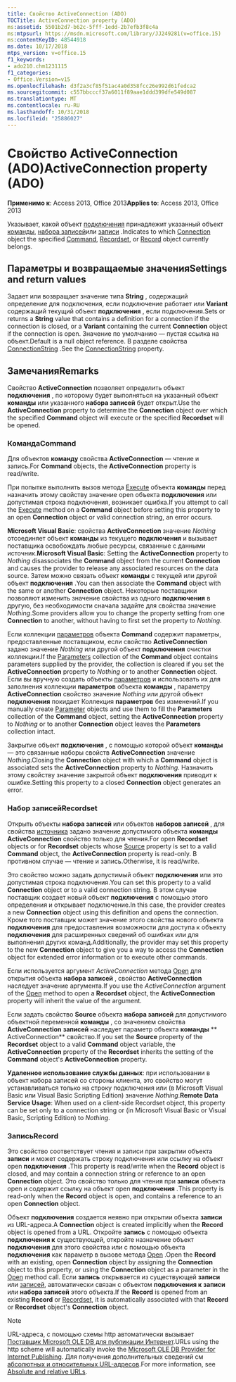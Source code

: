 ```yaml
---
title: Свойство ActiveConnection (ADO)
TOCTitle: ActiveConnection property (ADO)
ms:assetid: 5501b2d7-b62c-5fff-1edd-2b7efb3f8c4a
ms:mtpsurl: https://msdn.microsoft.com/library/JJ249281(v=office.15)
ms:contentKeyID: 48544918
ms.date: 10/17/2018
mtps_version: v=office.15
f1_keywords:
- ado210.chm1231115
f1_categories:
- Office.Version=v15
ms.openlocfilehash: d3f2a3cf85f51ac4a0d358fcc26e992d61fedca2
ms.sourcegitcommit: c557bbcccf37a6011f89aae1ddd399dfe549d087
ms.translationtype: MT
ms.contentlocale: ru-RU
ms.lasthandoff: 10/31/2018
ms.locfileid: "25886027"
---
```

# <a name="activeconnection-property-ado"></a><span data-ttu-id="1b316-102">Свойство ActiveConnection (ADO)</span><span class="sxs-lookup"><span data-stu-id="1b316-102">ActiveConnection property (ADO)</span></span>

<span data-ttu-id="1b316-103">**Применимо к**: Access 2013, Office 2013</span><span class="sxs-lookup"><span data-stu-id="1b316-103">**Applies to**: Access 2013, Office 2013</span></span>

<span data-ttu-id="1b316-104">Указывает, какой объект [подключения](connection-object-ado.md) принадлежит указанный объект [команды](command-object-ado.md), [набора записей](recordset-object-ado.md)или [записи](record-object-ado.md) .</span><span class="sxs-lookup"><span data-stu-id="1b316-104">Indicates to which [Connection](connection-object-ado.md) object the specified [Command](command-object-ado.md), [Recordset](recordset-object-ado.md), or [Record](record-object-ado.md) object currently belongs.</span></span>

## <a name="settings-and-return-values"></a><span data-ttu-id="1b316-105">Параметры и возвращаемые значения</span><span class="sxs-lookup"><span data-stu-id="1b316-105">Settings and return values</span></span>

<span data-ttu-id="1b316-106">Задает или возвращает значение типа **String** , содержащий определение для подключения, если подключение работает или **Variant** содержащий текущий объект **подключения** , если подключения.</span><span class="sxs-lookup"><span data-stu-id="1b316-106">Sets or returns a **String** value that contains a definition for a connection if the connection is closed, or a **Variant** containing the current **Connection** object if the connection is open.</span></span> <span data-ttu-id="1b316-107">Значение по умолчанию — пустая ссылка на объект.</span><span class="sxs-lookup"><span data-stu-id="1b316-107">Default is a null object reference.</span></span> <span data-ttu-id="1b316-108">В разделе свойства [ConnectionString](connectionstring-property-ado.md) .</span><span class="sxs-lookup"><span data-stu-id="1b316-108">See the [ConnectionString](connectionstring-property-ado.md) property.</span></span>

## <a name="remarks"></a><span data-ttu-id="1b316-109">Замечания</span><span class="sxs-lookup"><span data-stu-id="1b316-109">Remarks</span></span>

<span data-ttu-id="1b316-110">Свойство **ActiveConnection** позволяет определить объект **подключения** , по которому будет выполняться на указанный объект **команды** или указанного **набора записей** будет открыт.</span><span class="sxs-lookup"><span data-stu-id="1b316-110">Use the **ActiveConnection** property to determine the **Connection** object over which the specified **Command** object will execute or the specified **Recordset** will be opened.</span></span>

### <a name="command"></a><span data-ttu-id="1b316-111">Команда</span><span class="sxs-lookup"><span data-stu-id="1b316-111">Command</span></span>

<span data-ttu-id="1b316-112">Для объектов **команду** свойства **ActiveConnection** — чтение и запись.</span><span class="sxs-lookup"><span data-stu-id="1b316-112">For **Command** objects, the **ActiveConnection** property is read/write.</span></span>

<span data-ttu-id="1b316-113">При попытке выполнить вызов метода [Execute](https://docs.microsoft.com/office/vba/access/concepts/miscellaneous/execute-method-ado-command) объекта **команды** перед назначить этому свойству значение open объекта **подключения** или допустимая строка подключения, возникает ошибка.</span><span class="sxs-lookup"><span data-stu-id="1b316-113">If you attempt to call the [Execute](https://docs.microsoft.com/office/vba/access/concepts/miscellaneous/execute-method-ado-command) method on a **Command** object before setting this property to an open **Connection** object or valid connection string, an error occurs.</span></span>

<span data-ttu-id="1b316-114">**Microsoft Visual Basic**: свойства **ActiveConnection** значение *Nothing* отсоединяет объект **команды** из текущего **подключения** и вызывает поставщика освобождать любые ресурсы, связанные с данными источник.</span><span class="sxs-lookup"><span data-stu-id="1b316-114">**Microsoft Visual Basic**: Setting the **ActiveConnection** property to *Nothing* disassociates the **Command** object from the current **Connection** and causes the provider to release any associated resources on the data source.</span></span> <span data-ttu-id="1b316-115">Затем можно связать объект **команды** с текущей или другой объект **подключения** .</span><span class="sxs-lookup"><span data-stu-id="1b316-115">You can then associate the **Command** object with the same or another **Connection** object.</span></span> <span data-ttu-id="1b316-116">Некоторые поставщики позволяют изменить значение свойства из одного **подключения** в другую, без необходимости сначала задайте для свойства значение *Nothing*.</span><span class="sxs-lookup"><span data-stu-id="1b316-116">Some providers allow you to change the property setting from one **Connection** to another, without having to first set the property to *Nothing*.</span></span>

<span data-ttu-id="1b316-117">Если коллекции [параметров](parameters-collection-ado.md) объекта **Command** содержит параметры, предоставленные поставщиком, если свойство **ActiveConnection** задано значение *Nothing* или другой объект **подключения** очистки коллекции.</span><span class="sxs-lookup"><span data-stu-id="1b316-117">If the [Parameters](parameters-collection-ado.md) collection of the **Command** object contains parameters supplied by the provider, the collection is cleared if you set the **ActiveConnection** property to *Nothing* or to another **Connection** object.</span></span> <span data-ttu-id="1b316-118">Если вы вручную создать объекты [параметров](parameter-object-ado.md) и использовать их для заполнения коллекции **параметров** объекта **команды** , параметру **ActiveConnection** свойство значение *Nothing* или другой объект **подключения** покидает Коллекция **параметров** без изменений.</span><span class="sxs-lookup"><span data-stu-id="1b316-118">If you manually create [Parameter](parameter-object-ado.md) objects and use them to fill the **Parameters** collection of the **Command** object, setting the **ActiveConnection** property to *Nothing* or to another **Connection** object leaves the **Parameters** collection intact.</span></span>

<span data-ttu-id="1b316-119">Закрытие объект **подключения** , с помощью которой объект **команды** — это связанные наборы свойств **ActiveConnection** значение *Nothing*.</span><span class="sxs-lookup"><span data-stu-id="1b316-119">Closing the **Connection** object with which a **Command** object is associated sets the **ActiveConnection** property to *Nothing*.</span></span> <span data-ttu-id="1b316-120">Назначить этому свойству значение закрытой объект **подключения** приводит к ошибке.</span><span class="sxs-lookup"><span data-stu-id="1b316-120">Setting this property to a closed **Connection** object generates an error.</span></span>

### <a name="recordset"></a><span data-ttu-id="1b316-121">Набор записей</span><span class="sxs-lookup"><span data-stu-id="1b316-121">Recordset</span></span>

<span data-ttu-id="1b316-122">Открыть объекты **набора записей** или объектов **наборов записей** , для свойства [источника](source-property-ado-recordset.md) задано значение допустимого объекта **команды** **ActiveConnection** свойство только для чтения.</span><span class="sxs-lookup"><span data-stu-id="1b316-122">For open **Recordset** objects or for **Recordset** objects whose [Source](source-property-ado-recordset.md) property is set to a valid **Command** object, the **ActiveConnection** property is read-only.</span></span> <span data-ttu-id="1b316-123">В противном случае — чтение и запись.</span><span class="sxs-lookup"><span data-stu-id="1b316-123">Otherwise, it is read/write.</span></span>

<span data-ttu-id="1b316-124">Это свойство можно задать допустимый объект **подключения** или это допустимая строка подключения.</span><span class="sxs-lookup"><span data-stu-id="1b316-124">You can set this property to a valid **Connection** object or to a valid connection string.</span></span> <span data-ttu-id="1b316-125">В этом случае поставщик создает новый объект **подключения** с помощью этого определения и открывает подключение.</span><span class="sxs-lookup"><span data-stu-id="1b316-125">In this case, the provider creates a new **Connection** object using this definition and opens the connection.</span></span> <span data-ttu-id="1b316-126">Кроме того поставщик может значение этого свойства нового объекта **подключения** для предоставления возможности для доступа к объекту **подключения** для расширенных сведений об ошибках или для выполнения других команд.</span><span class="sxs-lookup"><span data-stu-id="1b316-126">Additionally, the provider may set this property to the new **Connection** object to give you a way to access the **Connection** object for extended error information or to execute other commands.</span></span>

<span data-ttu-id="1b316-127">Если используется аргумент *ActiveConnection* метода [Open](open-method-ado-recordset.md) для открытия объекта **набора записей** , свойство **ActiveConnection** наследует значение аргумента.</span><span class="sxs-lookup"><span data-stu-id="1b316-127">If you use the *ActiveConnection* argument of the [Open](open-method-ado-recordset.md) method to open a **Recordset** object, the **ActiveConnection** property will inherit the value of the argument.</span></span>

<span data-ttu-id="1b316-128">Если задать свойство **Source** объекта **набора записей** для допустимого объектной переменной **команды** , со значением свойства **ActiveConnection** **записей** наследует параметр объекта **команды** \*\* ActiveConnection\*\* свойство.</span><span class="sxs-lookup"><span data-stu-id="1b316-128">If you set the **Source** property of the **Recordset** object to a valid **Command** object variable, the **ActiveConnection** property of the **Recordset** inherits the setting of the **Command** object's **ActiveConnection** property.</span></span>

<span data-ttu-id="1b316-129">**Удаленное использование службы данных**: при использовании в объект набора записей со стороны клиента, это свойство могут устанавливаться только на строку подключения или (в Microsoft Visual Basic или Visual Basic Scripting Edition) значение *Nothing*.</span><span class="sxs-lookup"><span data-stu-id="1b316-129">**Remote Data Service Usage**: When used on a client-side Recordset object, this property can be set only to a connection string or (in Microsoft Visual Basic or Visual Basic, Scripting Edition) to *Nothing*.</span></span>

### <a name="record"></a><span data-ttu-id="1b316-130">Запись</span><span class="sxs-lookup"><span data-stu-id="1b316-130">Record</span></span>

<span data-ttu-id="1b316-131">Это свойство соответствует чтения и записи при закрытии объекта **записи** и может содержать строку подключения или ссылку на объект open **подключения** .</span><span class="sxs-lookup"><span data-stu-id="1b316-131">This property is read/write when the **Record** object is closed, and may contain a connection string or reference to an open **Connection** object.</span></span> <span data-ttu-id="1b316-132">Это свойство только для чтения при **записи** объекта open и содержит ссылку на объект open **подключения** .</span><span class="sxs-lookup"><span data-stu-id="1b316-132">This property is read-only when the **Record** object is open, and contains a reference to an open **Connection** object.</span></span>

<span data-ttu-id="1b316-133">Объект **подключения** создается неявно при открытии объекта **записи** из URL-адреса.</span><span class="sxs-lookup"><span data-stu-id="1b316-133">A **Connection** object is created implicitly when the **Record** object is opened from a URL.</span></span> <span data-ttu-id="1b316-134">Откройте **запись** с помощью объекта **подключения к** существующей, откройте назначение объект **подключения** для этого свойства или с помощью объекта **подключения** как параметр в вызове метода [Open](open-method-ado-record.md) .</span><span class="sxs-lookup"><span data-stu-id="1b316-134">Open the **Record** with an existing, open **Connection** object by assigning the **Connection** object to this property, or using the **Connection** object as a parameter in the [Open](open-method-ado-record.md) method call.</span></span> <span data-ttu-id="1b316-135">Если **запись** открывается из существующей **записи** или [записей](recordset-object-ado.md), автоматически связан с объектом **подключения к** **записи** или **набора записей** этого объекта.</span><span class="sxs-lookup"><span data-stu-id="1b316-135">If the **Record** is opened from an existing **Record** or [Recordset](recordset-object-ado.md), it is automatically associated with that **Record** or **Recordset** object's **Connection** object.</span></span>

> [!NOTE]
> <span data-ttu-id="1b316-136">URL-адреса, с помощью схемы http автоматически вызывает [Поставщик Microsoft OLE DB для публикации Интернет](microsoft-ole-db-provider-for-internet-publishing.md).</span><span class="sxs-lookup"><span data-stu-id="1b316-136">URLs using the http scheme will automatically invoke the [Microsoft OLE DB Provider for Internet Publishing](microsoft-ole-db-provider-for-internet-publishing.md).</span></span> <span data-ttu-id="1b316-137">Для получения дополнительных сведений см [абсолютных и относительных URL-адресов](absolute-and-relative-urls.md).</span><span class="sxs-lookup"><span data-stu-id="1b316-137">For more information, see [Absolute and relative URLs](absolute-and-relative-urls.md).</span></span>




